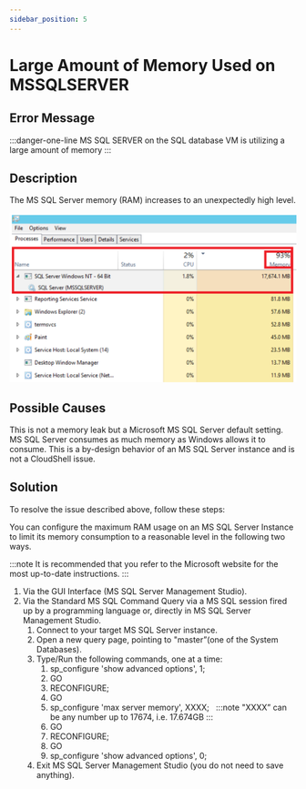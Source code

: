 ```yaml
---
sidebar_position: 5
---
```


# Large Amount of Memory Used on MSSQLSERVER

## Error Message

:::danger-one-line
MS SQL SERVER on the SQL database VM is utilizing a large amount of memory
:::

## Description

The MS SQL Server memory (RAM) increases to an unexpectedly high level.

![](/Images/Troubleshoot/Large-amount-of-memory-used_518x306.png)

## Possible Causes

This is not a memory leak but a Microsoft MS SQL Server default setting. MS SQL Server consumes as much memory as Windows allows it to consume. This is a by-design behavior of an MS SQL Server instance and is not a CloudShell issue.

## Solution

To resolve the issue described above, follow these steps:

You can configure the maximum RAM usage on an MS SQL Server Instance to limit its memory consumption to a reasonable level in the following two ways.

:::note
It is recommended that you refer to the Microsoft website for the most up-to-date instructions.
:::

1. Via the GUI Interface (MS SQL Server Management Studio).
2. Via the Standard MS SQL Command Query via a MS SQL session fired up by a programming language or, directly in MS SQL Server Management Studio.
    1. Connect to your target MS SQL Server instance.
    2. Open a new query page, pointing to "master”(one of the System Databases).
    3. Type/Run the following commands, one at a time:
        1. sp\_configure 'show advanced options', 1;
        2. GO
        3. RECONFIGURE;
        4. GO
        5. sp\_configure 'max server memory', XXXX;  
        :::note
        "XXXX” can be any number up to 17674, i.e. 17.674GB
        :::
        6. GO
        7. RECONFIGURE;
        8. GO
        9. sp\_configure 'show advanced options', 0;
    4. Exit MS SQL Server Management Studio (you do not need to save anything).
